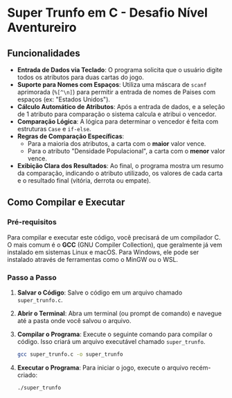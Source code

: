 # Super Trunfo em C - Desafio Nível Aventureiro

## Funcionalidades

  * **Entrada de Dados via Teclado**: O programa solicita que o usuário digite todos os atributos para duas cartas do jogo.
  * **Suporte para Nomes com Espaços**: Utiliza uma máscara de `scanf` aprimorada (`%[^\n]`) para permitir a entrada de nomes de Paises com espaços (ex: "Estados Unidos").
  * **Cálculo Automático de Atributos**: Após a entrada de dados, e a seleção de 1 atributo para comparação o sistema calcula e atribui o vencedor.
  * **Comparação Lógica**: A lógica para determinar o vencedor é feita com estruturas `Case` e `if-else`.
  * **Regras de Comparação Específicas**:
      * Para a maioria dos atributos, a carta com o **maior** valor vence.
      * Para o atributo "Densidade Populacional", a carta com o **menor** valor vence.
  * **Exibição Clara dos Resultados**: Ao final, o programa mostra um resumo da comparação, indicando o atributo utilizado, os valores de cada carta e o resultado final (vitória, derrota ou empate).

## Como Compilar e Executar

### Pré-requisitos

Para compilar e executar este código, você precisará de um compilador C. O mais comum é o **GCC** (GNU Compiler Collection), que geralmente já vem instalado em sistemas Linux e macOS. Para Windows, ele pode ser instalado através de ferramentas como o MinGW ou o WSL.

### Passo a Passo

1.  **Salvar o Código**: Salve o código em um arquivo chamado `super_trunfo.c`.

2.  **Abrir o Terminal**: Abra um terminal (ou prompt de comando) e navegue até a pasta onde você salvou o arquivo.

3.  **Compilar o Programa**: Execute o seguinte comando para compilar o código. Isso criará um arquivo executável chamado `super_trunfo`.

    ```sh
    gcc super_trunfo.c -o super_trunfo
    ```

4.  **Executar o Programa**: Para iniciar o jogo, execute o arquivo recém-criado:

    ```sh
    ./super_trunfo
    ```
